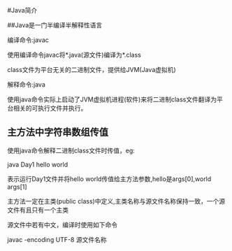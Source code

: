 #Java简介

 

##Java是一门半编译半解释性语言

编译命令:javac

使用编译命令javac将*.java(源文件)编译为*.class

class文件为平台无关的二进制文件，提供给JVM(Java虚拟机)

解释命令:java

使用java命令实际上启动了JVM虚拟机进程(软件)来将二进制class文件翻译为平台相关的可执行文件并执行。

 

## 主方法中字符串数组传值 

使用java命令解释二进制class文件时传值，eg:

java Day1 hello world

表示运行Day1文件并将hello world传值给主方法参数,hello是args[0],world args[1]

主方法一定在主类(public class)中定义,主类名称与源文件名称保持一致，一个源文件有且只有一个主类

源文件中若有中文，编译时使用如下命令

javac -encoding UTF-8 源文件名称

 

 

